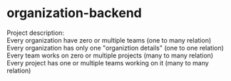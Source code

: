# organization-backend
Project description:<br />
Every organization have zero or multiple teams (one to many relation)<br />
Every organization has only one "organiztion details" (one to one relation)<br />
Every team works on zero or multiple projects (many to many relation)<br />
Every project has one or multiple teams working on it (many to many relation)<br />

